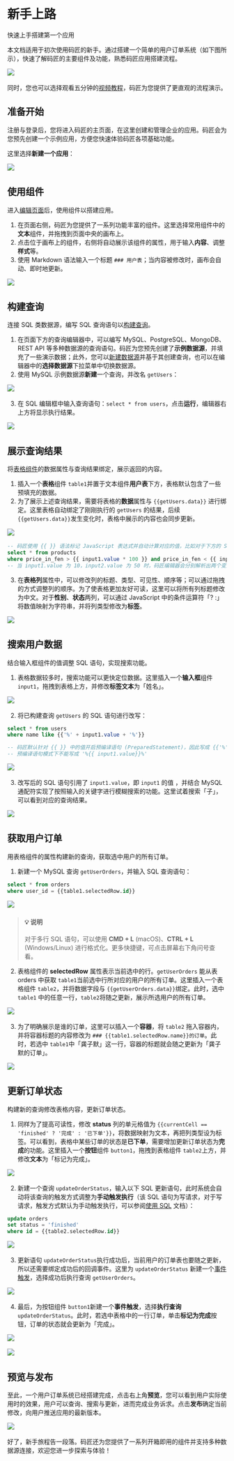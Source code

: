 # 新手上路

快速上手搭建第一个应用

本文档适用于初次使用码匠的新手。通过搭建一个简单的用户订单系统（如下图所示），快速了解码匠的主要组件及功能，熟悉码匠应用搭建流程。

​![](assets/0-20231002133807-u1x7yxg.png)​

同时，您也可以选择观看五分钟的[视频教程](https://majiang.co/)，码匠为您提供了更直观的流程演示。

## 准备开始

注册与登录后，您将进入码匠的主页面，在这里创建和管理企业的应用。码匠会为您预先创建一个示例应用，方便您快速体验码匠各项基础功能。

这里选择​**新建一个应用**​：

​![](assets/1-20231002133807-soric2b.png)​

## 使用组件

进入[编辑页面](https://majiang.co/docs/editor-interface)后，使用组件以搭建应用。

1. 在页面右侧，码匠为您提供了一系列功能丰富的组件。这里选择常用组件中的**文本**组件，并拖拽到页面中央的画布上。
2. 点击位于画布上的组件，右侧将自动展示该组件的属性，用于输入​**内容**​、调整**样式**等。
3. 使用 Markdown 语法输入一个标题 `### 用户表`​；当内容被修改时，画布会自动、即时地更新。

​![](assets/2-20231002133807-e34hdkj.gif)​

## 构建查询

连接 SQL 类数据源，编写 SQL 查询语句以[构建查询](https://majiang.co/docs/how-to-write-query)。

1. 在页面下方的查询编辑器中，可以编写 MySQL、PostgreSQL、MongoDB、REST API 等多种数据源的查询语句。码匠为您预先创建了​**示例数据源**​，并填充了一些演示数据；此外，您可以[新建数据源](https://majiang.co/docs/datasource#%E6%96%B0%E5%BB%BA%E6%95%B0%E6%8D%AE%E6%BA%90)并基于其创建查询，也可以在编辑器中的**选择数据源**下拉菜单中切换数据源。
2. 使用 MySQL 示例数据源**新建**一个查询，并改名 `getUsers`​：

​![](assets/3-20231002133807-9u73yo3.png)​

3. 在 SQL 编辑框中输入查询语句：`select * from users`​，点击​**运行**​，编辑器右上方将显示执行结果。

​![](assets/4-20231002133807-jir6n98.png)​

## 展示查询结果

将[表格组件](https://majiang.co/docs/component-guides/using-table)的数据属性与查询结果绑定，展示返回的内容。

1. 插入一个**表格**组件 `table1`​ 并置于文本组件**用户表**下方，表格默认包含了一些预填充的数据。
2. 为了展示上述查询结果，需要将表格的**数据**属性与 `{{getUsers.data}}`​ 进行绑定。这里表格自动绑定了刚刚执行的 `getUsers`​ 的结果，后续 `{{getUsers.data}}`​ 发生变化时，表格中展示的内容也会同步更新。

​![](assets/5-20231002133807-62hnbs3.png)​

```sql
-- 码匠使用 {{ }} 语法标记 JavaScript 表达式并自动计算对应的值，比如对于下方的 SQL：
select * from products 
where price_in_fen > {{ input1.value * 100 }} and price_in_fen < {{ input2.value * 100 }}
-- 当 input1.value 为 10，input2.value 为 50 时，码匠编辑器会分别解析出两个变量 {{ input1.value * 100 }} 与 {{ input2.value * 100 }} ，并求出对应的值：1000 与 5000。
```

3. 在**表格列**属性中，可以修改列的标题、类型、可见性、顺序等；可以通过拖拽的方式调整列的顺序。为了使表格更加友好可读，这里可以将所有列标题修改为中文。对于​**性别**​、**状态**两列，可以通过 JavaScript 中的条件运算符「? :」将数值映射为字符串，并将列类型修改为​**标签**​。

​![](assets/6-20231002133807-ow6l990.png)​

## 搜索用户数据

结合输入框组件的值调整 SQL 语句，实现搜索功能。

1. 表格数据较多时，搜索功能可以更快定位数据。这里插入一个**输入框**组件 `input1`​，拖拽到表格上方，并修改**标签文本**为「姓名」。

​![](assets/7-20231002133807-6invhlr.png)​

2. 将已构建查询 `getUsers`​ 的 SQL 语句进行改写：

```sql
select * from users
where name like {{'%' + input1.value + '%'}}

-- 码匠默认针对 {{ }} 中的值开启预编译语句 (PreparedStatement)，因此写成 {{'%' + input1.value + '%'}}
-- 预编译语句模式下不能写成 '%{{ input1.value}}%'
```

​![](assets/8-20231002133807-wgb6htj.png)​

3. 改写后的 SQL 语句引用了 `input1.value`​，即 `input1`​ 的值 ，并结合 MySQL 通配符实现了按照输入的关键字进行模糊搜索的功能。这里试着搜索「子」，可以看到对应的查询结果。

​![](assets/9-20231002133807-4w0sqap.png)​

## 获取用户订单

用表格组件的属性构建新的查询，获取选中用户的所有订单。

1. 新建一个 MySQL 查询 `getUserOrders`​，并输入 SQL 查询语句：

```sql
select * from orders
where user_id = {{table1.selectedRow.id}}
```

​![](assets/10-20231002133807-5wx19xc.png)​

> #### 💡 说明
>
> 对于多行 SQL 语句，可以使用 **CMD + L** (macOS)、**CTRL + L** (Windows/Linux) 进行格式化。更多快捷键，可点击屏幕右下角问号查看。

2. 表格组件的 **selectedRow** 属性表示当前选中的行。`getUserOrders`​ 能从表 orders 中获取 `table1`​ 当前选中行所对应的用户的所有订单。这里插入一个表格组件 `table2`​，并将数据字段与 `{{getUserOrders.data}}`​ 绑定。此时，选中 `table1`​ 中的任意一行，`table2`​ 将随之更新，展示所选用户的所有订单。

​![](assets/11-20231002133807-l68rul2.png)​

3. 为了明确展示是谁的订单，这里可以插入一个​**容器**​，将 `table2`​ 拖入容器内，并将容器标题的内容修改为 `### {{table1.selectedRow.name}}的订单`​。此时，若选中 `table1`​ 中「龚子默」这一行，容器的标题就会随之更新为「龚子默的订单」。

​![](assets/12-20231002133807-7e9dug0.png)​

## 更新订单状态

构建新的查询修改表格内容，更新订单状态。

1. 同样为了提高可读性，修改 **status** 列的单元格值为 `{{currentCell == 'finished' ? '完成' : '已下单'}}`​，将数据映射为文本，再把列类型设为标签。可以看到，表格中某些订单的状态是​**已下单**​，需要增加更新订单状态为**完成**的功能。这里插入一个**按钮**组件 `button1`​，拖拽到表格组件 `table2`​ 上方，并修改**文本**为「标记为完成」。

​![](assets/13-20231002133807-rp7ncbn.png)​

2. 新建一个查询 `updateOrderStatus`​，输入以下 SQL 更新语句，此时系统会自动将该查询的触发方式调整为​**手动触发执行**​（该 SQL 语句为写请求，对于写请求，触发方式默认为手动触发执行，可以参阅[使用 SQL](https://majiang.co/docs/using-sql) 文档）：

```sql
update orders
set status = 'finished'
where id = {{table2.selectedRow.id}}
```

​![](assets/14-20231002133807-zaebcba.png)​

3. 更新语句 `updateOrderStatus`​ 执行成功后，当前用户的订单表也要随之更新，所以还需要绑定成功后的回调事件。这里为 `updateOrderStatus`​ 新建一个[事件触发](https://majiang.co/docs/event-handler)，选择成功后执行查询 `getUserOrders`​。

​![](assets/15-20231002133807-bu91o3v.png)​

4. 最后，为按钮组件 `button1`​ 新建一个​**事件触发**​，选择**执行查询**​`updateOrderStatus`​。此时，若选中表格中的一行订单，单击**标记为完成**按钮，订单的状态就会更新为「完成」。

​![](assets/16-1-20231002133807-7w1my17.png)​

​![](assets/16-3-20231002133807-djl7gbl.gif)​

## 预览与发布

至此，一个用户订单系统已经搭建完成，点击右上角​**预览**​，您可以看到用户实际使用时的效果，用户可以查询、搜索与更新，进而完成业务诉求。点击**发布**确定当前修改，向用户推送应用的最新版本。

​![](assets/17-1-20231002133807-9x5iv09.png)​

好了，新手旅程告一段落。码匠还为您提供了一系列开箱即用的组件并支持多种数据源连接，欢迎您进一步探索与体验！
